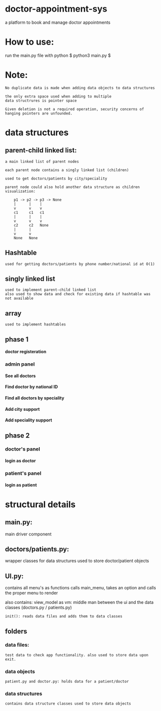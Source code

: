 # doctor-appointment-sys
a platform to book and manage doctor appointments
# How to use:
run the main.py file with python
$ python3 main.py $

# Note:
    No duplicate data is made when adding data objects to data structures

    the only extra space used when adding to multiple
    data structrures is pointer space

    Given deletion is not a required operation, security concerns of hanging pointers are unfounded.

# data structures
## parent-child linked list:
    a main linked list of parent nodes
    
    each parent node contains a singly linked list (children)
    
    used to get doctors/patients by city/speciality
    
    parent node could also hold another data structure as children 
    visualization:
        
        p1 -> p2 -> p3 -> None
        |      |    |
        v      v    v
        c1     c1   c1
        |      |    |
        v      v    v
        c2     c2   None
        |      |    
        v      v
        None   None
    
## Hashtable
    used for getting doctors/patients by phone number/national id at O(1)

## singly linked list
    used to implement parent-child linked list
    also used to show data and check for existing data if hashtable was not available

## array
    used to implement hashtables

## phase 1
#### doctor registeration

### admin panel
#### See all doctors
#### Find doctor by national ID
#### Find all doctors by speciality
#### Add city support
#### Add speciality support  

## phase 2

### doctor's panel
#### login as doctor

### patient's panel
#### login as patient

# structural details
## main.py:
 main driver component

## doctors/patients.py:
 wrapper classes for data structures used to store doctor/patient objects

## UI.py:
contains all menu's as functions
calls main_menu, takes an option and calls the proper menu to render

also contains:
    view_model as vm: middle man between the ui and the data classes (doctors.py / patients.py)

    init(): reads data files and adds them to data classes

## folders
### data files:
    test data to check app functionality. also used to store data upon exit.
### data objects
    patient.py and doctor.py: holds data for a patient/doctor

### data structures
    contains data structure classes used to store data objects
